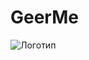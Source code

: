 # GeerMe

![Логотип](https://www.google.com/url?sa=i&url=https%3A%2F%2Fwww.youtube.com%2FDISCORD&psig=AOvVaw2UedJHFJizcecvN79zuZMl&ust=1725628102298000&source=images&cd=vfe&opi=89978449&ved=0CBQQjRxqFwoTCPjx-eHvq4gDFQAAAAAdAAAAABAE 'Логотип GitHub')

